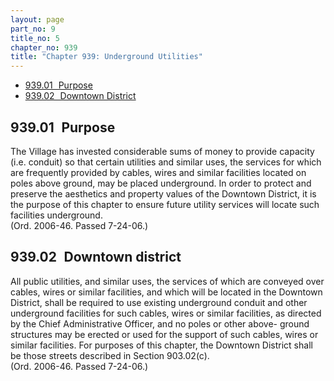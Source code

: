 ```yaml
---
layout: page
part_no: 9
title_no: 5
chapter_no: 939
title: "Chapter 939: Underground Utilities"
---
```


* [939.01   Purpose](#93901-purpose)
* [939.02   Downtown District](#93902-downtown-district)

## 939.01   Purpose

The Village has invested considerable sums of money to provide capacity
(i.e. conduit) so that certain utilities and similar uses, the services for
which are frequently provided by cables, wires and similar facilities located
on poles above ground, may be placed underground. In order to protect and
preserve the aesthetics and property values of the Downtown District, it is the
purpose of this chapter to ensure future utility services will locate such
facilities underground.  
(Ord. 2006-46. Passed 7-24-06.)

## 939.02   Downtown district

All public utilities, and similar uses, the services of which are conveyed
over cables, wires or similar facilities, and which will be located in the
Downtown District, shall be required to use existing underground conduit and
other underground facilities for such cables, wires or similar facilities, as
directed by the Chief Administrative Officer, and no poles or other above-
ground structures may be erected or used for the support of such cables, wires
or similar facilities. For purposes of this chapter, the Downtown District
shall be those streets described in Section 903.02(c).   
(Ord. 2006-46. Passed 7-24-06.)
